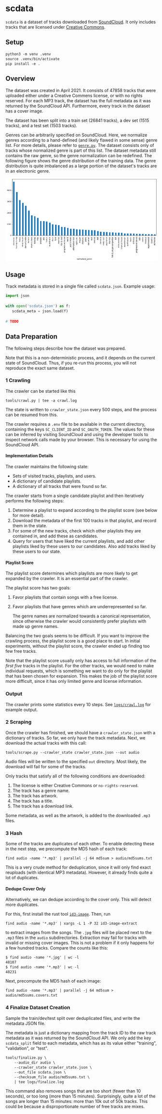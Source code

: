 # scdata

`scdata` is a dataset of tracks downloaded from [SoundCloud](https://soundcloud.com). It only
includes tracks that are licensed under [Creative Commons](https://creativecommons.org/).

## Setup

```
python3 -m venv .venv
source .venv/bin/activate
pip install -e .
```

## Overview

The dataset was created in April 2021. It consists of 47858 tracks that were uploaded either under
a Creative Commens license, or with no rights reserved. For each MP3 track, the dataset has the full
metadata as it was returned by the SoundCloud API. Furthermore, every track in the dataset has a
cover image.

The dataset has been split into a train set (26841 tracks), a dev set (1515 tracks), and a test set
(1503 tracks).

Genres can be arbitrarily specified on SoundCloud. Here, we normalize genres according to a
hand-defined (and likely flawed in some sense) genre list. For more details, please refer to
[`genre.py`](src/scdata/genre.py). The dataset consists only of tracks whose normalized genre is part
of this list. The dataset metadata still contains the raw genre, so the genre normalization can be
redefined. The following figure shows the genre distribution of the training data. The genre
distribution is quite imbalanced as a large portion of the dataset's tracks are in an electronic
genre.

![Genre Distribution of Training Data](docs/genre_distribution_train.png)

## Usage

Track metadata is stored in a single file called `scdata.json`. Example usage:

```python
import json

with open('scdata.json') as f:
   scdata_meta = json.load(f)

# TODO
```

## Data Preparation

The following steps describe how the dataset was prepared.

Note that this is a non-deterministic process, and it depends on the current state of SoundCloud.
Thus, if you re-run this process, you will not reproduce the exact same dataset.

### 1 Crawling

The crawler can be started like this
```
tools/crawl.py | tee -a crawl.log
```

The state is written to `crawler_state.json` every 500 steps, and the process can be resumed from
this.

The crawler requires a `.env` file to be available in the current directory, containing the keys
`SC_CLIENT_ID` and `SC_OAUTH_TOKEN`. The values for these can be inferred by visiting SoundCloud
and using the developer tools to inspect network calls made by your browser. This is necessary for
using the SoundCloud API.

#### Implementation Details

The crawler maintains the following state:
- Sets of visited tracks, playlists, and users.
- A dictionary of candidate playlists.
- A dictionary of all tracks that were found so far.

The crawler starts from a single candidate playlist and then iteratively performs the following
steps:

1. Determine a playlist to expand according to the playlist score (see below for more detail).
2. Download the metadata of the first 100 tracks in that playlist, and record them in the state.
3. For some of the new tracks, check which other playlists they are contained in, and add these
   as candidates.
4. Query for users that have liked the current playlists, and add other playlists liked by these
   users to our candidates. Also add tracks liked by these users to our state.

#### Playlist Score

The playlist score determines which playlists are more likely to get expanded by the crawler. It is
an essential part of the crawler.

The playlist score has two goals:
1. Favor playlists that contain songs with a free license.
2. Favor playlists that have genres which are underrepresented so far.

   The genre names are normalized towards a canonical representation, since otherwise the crawler
   would consistently prefer playlists with made up genre names.

Balancing the two goals seems to be difficult. If you want to improve the crawling process, the
playlist score is a good place to start. In initial experiments, without the playlist score, the
crawler ended up finding too few free tracks.

Note that the playlist score usually only has access to full information of the *first five* tracks
in the playlist. For the other tracks, we would need to make individual requests, which is something
we want to do only for the playlist that has been chosen for expansion. This makes the job of the
playlist score more difficult, since it has only limited genre and license information.

### Output

The crawler prints some statistics every 10 steps. See [`logs/crawl.log`](logs/crawl.log) for
example output.

### 2 Scraping

Once the crawler has finished, we should have a `crawler_state.json` with a dictionary of tracks. So
far, we only have the track metadata. Next, we download the actual tracks with this call:
```
tools/scrape.py --crawler_state crawler_state.json --out audio
```

Audio files will be written to the specified `out` directory. Most likely, the download will fail
for some of the tracks.

Only tracks that satisfy all of the following conditions are downloaded:
1. The license is either Creative Commons or `no-rights-reserved`.
2. The track has a genre name.
3. The track has artwork.
4. The track has a title.
5. The track has a download link.

Some metadata, as well as the artwork, is added to the downloaded `.mp3` files.

### 3 Hash

Some of the tracks are duplicates of each other. To enable detecting these in the next step, we
precompute the MD5 hash of each track:

```
find audio -name '*.mp3' | parallel -j 64 md5sum > audio/md5sums.txt
```

This is a very crude method for deduplication, since it will only find exact reuploads (with
identical MP3 metadata). However, it already finds quite a lot of duplicates.

#### Dedupe Cover Only

Alternatively, we can dedupe according to the cover only. This will detect more dupilcates.

For this, first install the rust tool [`id3-image`](https://lib.rs/crates/id3-image). Then, run
```
find audio -name '*.mp3' | xargs -L 1 -P 32 id3-image-extract
```
to extract images from the songs. The `.jpg` files will be placed next to the `.mp3` files in the
`audio` subdirectories. Extraction may fail for tracks with invalid or missing cover images. This
is not a problem if it only happens for a few hundred tracks. Compare the counts like this:
```
$ find audio -name '*.jpg' | wc -l
48107
$ find audio -name '*.mp3' | wc -l
48231
```

Next, precompute the MD5 hash of each image:
```
find audio -name '*.mp3' | parallel -j 64 md5sum > audio/md5sums.covers.txt
```

### 4 Finalize Dataset Creation

Sample the train/dev/test split over deduplicated files, and write the metadata JSON file.

The metadata is just a dictionary mapping from the track ID to the raw track metadata as it was
returned by the SoundCloud API. We only add the key `scdata_split` field to each metadata, which
has as its value either "training", "validation", or "test".

```
tools/finalize.py \
    --audio_dir audio \
    --crawler_state crawler_state.json \
    --out_file scdata.json \
    --checksum_file audio/md5sums.txt \
    | tee logs/finalize.log
```

This command also removes songs that are too short (fewer than 10 seconds), or too long (more than
15 minutes). Surprisingly, quite a lot of the songs are longer than 15 minutes: more than 10k out
of 50k tracks. This could be because a disproportionate number of free tracks are mixes.
